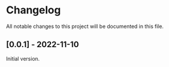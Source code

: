 # Changelog
All notable changes to this project will be documented in this file.

## [0.0.1] - 2022-11-10
Initial version.